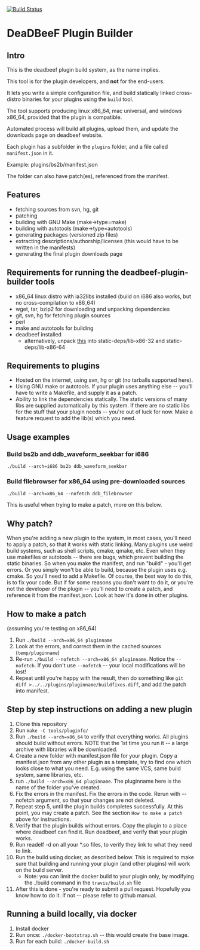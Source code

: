 [![Build Status](https://travis-ci.org/DeaDBeeF-Player/deadbeef-plugin-builder.svg?branch=master)](https://travis-ci.org/DeaDBeeF-Player/deadbeef-plugin-builder)

# DeaDBeeF Plugin Builder

## Intro

This is the deadbeef plugin build system, as the name implies.

This tool is for the plugin developers, and __not__ for the end-users.

It lets you write a simple configuration file, and build statically linked cross-distro binaries for your plugins using the `build` tool.

The tool supports producing linux x86\_64, mac universal, and windows x86\_64, provided that the plugin is compatible.

Automated process will build all plugins, upload them, and update the downloads page on deadbeef website.

Each plugin has a subfolder in the `plugins` folder, and a file called `manifest.json` in it.

Example: plugins/bs2b/manifest.json

The folder can also have patch(es), referenced from the manifest.

## Features

* fetching sources from svn, hg, git
* patching
* building with GNU Make (make-\>type=make)
* building with autotools (make-\>type=autotools)
* generating packages (versioned zip files)
* extracting descriptions/authorship/licenses (this would have to be written in the manifests)
* generating the final plugin downloads page

## Requirements for running the deadbeef-plugin-builder tools

* x86\_64 linux distro with ia32libs installed (build on i686 also works, but no cross-compilation to x86\_64)
* wget, tar, bzip2 for downloading and unpacking dependencies
* git, svn, hg for fetching plugin sources
* perl
* make and autotools for building
* deadbeef installed
    * alternatively, unpack
      [this](http://sourceforge.net/projects/deadbeef/files/staticdeps/ddb-headers-latest.tar.bz2/download) into static-deps/lib-x86-32 and static-deps/lib-x86-64

## Requirements to plugins

* Hosted on the internet, using svn, hg or git (no tarballs supported here).
* Using GNU make or autotools. If your plugin uses anything else -- you'll have to write a Makefile, and supply it as a patch.
* Ability to link the dependencies statically. The static versions of many libs are supplied automatically by this system. If there are no static libs for the stuff that your plugin needs -- you're out of luck for now. Make a feature request to add the lib(s) which you need.

## Usage examples

### Build bs2b and ddb\_waveform\_seekbar for i686

````
./build --arch=i686 bs2b ddb_waveform_seekbar
````

### Build filebrowser for x86_64 using pre-downloaded sources

````
./build --arch=x86_64 --nofetch ddb_filebrowser
````

This is useful when trying to make a patch, more on this below.

## Why patch?

When you're adding a new plugin to the system, in most cases, you'll need to apply a patch, so that it works with static linking. Many plugins use weird build systems, such as shell scripts, cmake, qmake, etc. Even when they use makefiles or autotools -- there are bugs, which prevent building the static binaries. So when you make the manifest, and run "build" - you'll get errors. Or you simply won't be able to build, because the plugin uses e.g. cmake. So you'll need to add a Makefile. Of course, the best way to do this, is to fix your code. But if for some reasons you don't want to do it, or you're not the developer of the plugin -- you'll need to create a patch, and reference it from the manifest.json. Look at how it's done in other plugins.

## How to make a patch

(assuming you're testing on x86_64)

1. Run ```./build --arch=x86_64 pluginname```
2. Look at the errors, and correct them in the cached sources (```temp/pluginname```)
3. Re-run ```./build --nofetch --arch=x86_64 pluginname```. Notice the ```--nofetch```. If you don't use ```--nofetch``` -- your local modifications will be lost!
4. Repeat until you're happy with the result, then do something like ```git diff >../../plugins/pluginname/buildfixes.diff```, and add the patch into manifest.

## Step by step instructions on adding a new plugin

1. Clone this repository
1. Run `make -C tools/pluginfo/`
1. Run ```./build --arch=x86_64``` to verify that everything works. All plugins should build without errors. NOTE that the 1st time you run it -- a large archive with libraries will be downloaded.
1. Create a new folder with manifest.json file for your plugin. Copy a manifest.json from any other plugin as a template, try to find one which looks close to what you need. E.g. using the same VCS, same build system, same libraries, etc.
1. run ```./build --arch=x86_64 pluginname```. The pluginname here is the name of the folder you've created.
1. Fix the errors in the manifest. Fix the errors in the code. Rerun with --nofetch argument, so that your changes are not deleted.
1. Repeat step 5, until the plugin builds completes successfully. At this point, you may create a patch. See the section ```How to make a patch``` above for instructions.
1. Verify that the plugin builds without errors. Copy the plugin to a place where deadbeef can find it. Run deadbeef, and verify that your plugin works.
1. Run readelf -d on all your *.so files, to verify they link to what they need to link.
1. Run the build using docker, as described below. This is required to make sure that building and running your plugin (and other plugins) will work on the build server.
    * Note: you can limit the docker build to your plugin only, by modifying the
      ./build command in the `travis/build.sh` file
1. After this is done - you're ready to submit a pull request. Hopefully you know how to do it. If not -- please refer to github manual.

## Running a build locally, via docker

1. Install docker
2. Run once: `./docker-bootstrap.sh` -- this would create the base image.
3. Run for each build: `./docker-build.sh`

